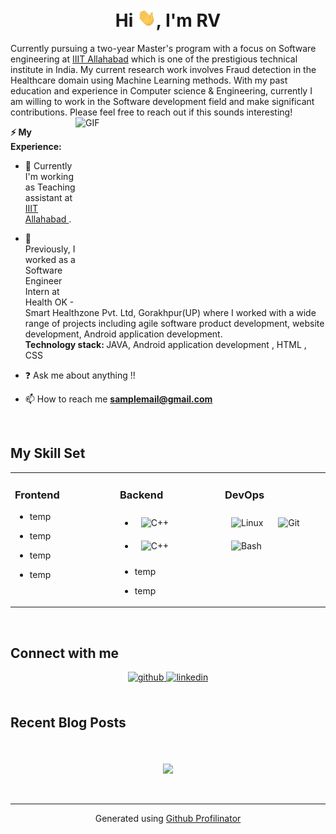 <!-- <div align="center">
<img src="https://rishavanand.github.io/static/images/greetings.gif" align="center" style="width: 20%" "length: 20%" />
</div>   -->
  
<h1 align="center">Hi <img src="https://raw.githubusercontent.com/ABSphreak/ABSphreak/master/gifs/Hi.gif" width="30px" />, I'm RV</h1>
<!-- ### <div align="center">Hi there 👋,I'm Rituvendra </div>  -->
Currently pursuing a two-year Master's program with a focus on Software engineering at <a href="https://www.iiita.ac.in/"> IIIT Allahabad</a> which is one of the prestigious technical institute in India. My current research work involves Fraud detection in the Healthcare domain using Machine Learning methods. With my past education and experience in Computer science & Engineering, currently I am willing to work in the Software development field and make significant contributions. Please feel free to reach out if this sounds interesting! </br>
<img align="right" alt="GIF" src="https://github.com/abhisheknaiidu/abhisheknaiidu/blob/master/code.gif?raw=true" width="400" height="300" />
  
 <b>⚡ My Experience:</b>

- 🚀 Currently I'm working as Teaching assistant at [IIIT Allahabad ](https://www.iiita.ac.in/).  
  

- 🌱 Previously, I worked as a Software Engineer Intern at Health OK - Smart Healthzone Pvt. Ltd, Gorakhpur(UP) where I worked with a wide range of projects including agile software product development, website development, Android application development. </br> <b>Technology stack: </b>JAVA, Android application development , HTML , CSS 
  

- ❓ Ask me about anything !! 


- 📫 How to reach me **samplemail@gmail.com**
  

<br/>  


## My Skill Set  
<table><tr><td valign="top" width="33%">



### Frontend  
<div align="left">  
  
- temp
  
- temp 
  
- temp
  
- temp
  
<!-- <img style="margin: 10px" src="https://profilinator.rishav.dev/skills-assets/react-original-wordmark.svg" alt="React" height="50" />  
<img style="margin: 10px" src="https://profilinator.rishav.dev/skills-assets/bootstrap-plain.svg" alt="Bootstrap" height="50" />  
<img style="margin: 10px" src="https://profilinator.rishav.dev/skills-assets/css3-original-wordmark.svg" alt="CSS3" height="50" />  
<img style="margin: 10px" src="https://profilinator.rishav.dev/skills-assets/html5-original-wordmark.svg" alt="HTML5" height="50" />  
<img style="margin: 10px" src="https://profilinator.rishav.dev/skills-assets/electron-original.svg" alt="Electron" height="50" />  
<img style="margin: 10px" src="https://profilinator.rishav.dev/skills-assets/javascript-original.svg" alt="JavaScript" height="50" />  
<img style="margin: 10px" src="https://profilinator.rishav.dev/skills-assets/typescript-original.svg" alt="TypeScript" height="50" />  
<img style="margin: 10px" src="https://profilinator.rishav.dev/skills-assets/adobe_illustrator-icon.svg" alt="Illustrator" height="50" />  
<img style="margin: 10px" src="https://profilinator.rishav.dev/skills-assets/logo-title.svg" alt="Chart.js" height="50" />   -->
</div>

</td><td valign="top" width="33%">



### Backend  
<div align="left">
    
- <img style="margin: 10px" src="https://profilinator.rishav.dev/skills-assets/cplusplus-original.svg" alt="C++" height="50" /> 
  
- <img style="margin: 10px" src="https://profilinator.rishav.dev/skills-assets/cplusplus-original.svg" alt="C++" height="50" /> 
  
- temp
  
- temp
 
<!--   
<img style="margin: 10px" src="https://profilinator.rishav.dev/skills-assets/cplusplus-original.svg" alt="C++" height="50" />  
<img style="margin: 10px" src="https://profilinator.rishav.dev/skills-assets/javascript-original.svg" alt="JavaScript" height="50" />  
<img style="margin: 10px" src="https://profilinator.rishav.dev/skills-assets/mongodb-original-wordmark.svg" alt="MongoDB" height="50" />  
<img style="margin: 10px" src="https://profilinator.rishav.dev/skills-assets/nodejs-original-wordmark.svg" alt="Node.js" height="50" />  
<img style="margin: 10px" src="https://profilinator.rishav.dev/skills-assets/linux-original.svg" alt="Linux" height="50" />  
<img style="margin: 10px" src="https://profilinator.rishav.dev/skills-assets/python-original.svg" alt="Python" height="50" />  
<img style="margin: 10px" src="https://profilinator.rishav.dev/skills-assets/git-scm-icon.svg" alt="Git" height="50" />  
<img style="margin: 10px" src="https://profilinator.rishav.dev/skills-assets/gnu_bash-icon.svg" alt="Bash" height="50" />  
<img style="margin: 10px" src="https://profilinator.rishav.dev/skills-assets/django-original.svg" alt="Django" height="50" />  
<img style="margin: 10px" src="https://profilinator.rishav.dev/skills-assets/c-original.svg" alt="C" height="50" />   -->
</div>

</td><td valign="top" width="33%">



### DevOps  
<div align="left">  
<img style="margin: 10px" src="https://profilinator.rishav.dev/skills-assets/linux-original.svg" alt="Linux" height="50" />  
<img style="margin: 10px" src="https://profilinator.rishav.dev/skills-assets/git-scm-icon.svg" alt="Git" height="50" />  
<img style="margin: 10px" src="https://profilinator.rishav.dev/skills-assets/gnu_bash-icon.svg" alt="Bash" height="50" />  
</div>

</td></tr></table>  

<br/>  


## Connect with me  
<div align="center">
<a href="https://github.com/rvbhaiya" target="_blank">
<img src=https://img.shields.io/badge/github-%2324292e.svg?&style=for-the-badge&logo=github&logoColor=white alt=github style="margin-bottom: 5px;" />
</a>
<a href="https://linkedin.com/in/rvbhaiya" target="_blank">
<img src=https://img.shields.io/badge/linkedin-%231E77B5.svg?&style=for-the-badge&logo=linkedin&logoColor=white alt=linkedin style="margin-bottom: 5px;" />
</a>  
</div>  
  

<br/>  



## Recent Blog Posts  
  

<br/>  

  

<br/>  

<div align="center">
<img src="https://komarev.com/ghpvc/?username=rishavanand&&style=flat-square" align="center" />
</div>  
  

<br/>  


<br />

----
<div align="center">Generated using <a href="https://profilinator.rishav.dev/" target="_blank">Github Profilinator</a></div>
